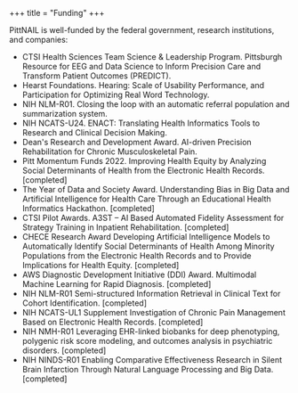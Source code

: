 +++
title = "Funding"
+++

PittNAIL is well-funded by the federal government, research institutions, and companies:

- CTSI Health Sciences Team Science & Leadership Program. Pittsburgh Resource for EEG and Data Science to Inform Precision Care and Transform Patient Outcomes (PREDICT).
- Hearst Foundations. Hearing: Scale of Usability Performance, and Participation for Optimizing Real Word Technology.
- NIH NLM-R01. Closing the loop with an automatic referral population and summarization system.
- NIH NCATS-U24. ENACT: Translating Health Informatics Tools to Research and Clinical Decision
  Making.
- Dean's Research and Development Award. AI-driven Precision Rehabilitation for Chronic
  Musculoskeletal Pain.
- Pitt Momentum Funds 2022. Improving Health Equity by Analyzing Social Determinants of Health from
  the Electronic Health Records. [completed]
- The Year of Data and Society Award. Understanding Bias in Big Data and Artificial Intelligence for
  Health Care Through an Educational Health Informatics Hackathon. [completed]
- CTSI Pilot Awards. A3ST – AI Based Automated Fidelity Assessment for Strategy Training in
  Inpatient Rehabilitation. [completed]
- CHECE Research Award Developing Artificial Intelligence Models to Automatically Identify Social
  Determinants of Health Among Minority Populations from the Electronic Health Records and to
  Provide Implications for Health Equity. [completed]
- AWS Diagnostic Development Initiative (DDI) Award. Multimodal Machine Learning for Rapid
  Diagnosis. [completed]
- NIH NLM-R01 Semi-structured Information Retrieval in Clinical Text for Cohort Identification. [completed]
- NIH NCATS-UL1 Supplement Investigation of Chronic Pain Management Based on Electronic Health
  Records. [completed]
- NIH NMH-R01 Leveraging EHR-linked biobanks for deep phenotyping, polygenic risk score modeling,
  and outcomes analysis in psychiatric disorders. [completed]
- NIH NINDS-R01 Enabling Comparative Effectiveness Research in Silent Brain Infarction Through
  Natural Language Processing and Big Data. [completed]
